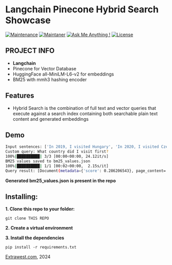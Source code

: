 #  Langchain Pinecone Hybrid Search Showcase 
[![Maintenance](https://img.shields.io/badge/Maintained%3F-yes-green.svg)]()
[![Maintaner](https://img.shields.io/static/v1?label=Andriy%20Gulak&message=Maintainer&color=red)](mailto:andriy.gulak@extrawest.com)
[![Ask Me Anything !](https://img.shields.io/badge/Ask%20me-anything-1abc9c.svg)](https://github.com/extrawest/pinecone_hybrid_search/issues)
[![License](https://img.shields.io/badge/License-Apache_2.0-blue.svg)](https://opensource.org/licenses/Apache-2.0)

## PROJECT INFO
- **Langchain**
- Pinecone for Vector Database
- HuggingFace all-MiniLM-L6-v2 for embeddings
- BM25 with mmh3 hashing encoder

## Features
- Hybrid Search is the combination of full text and vector queries that execute against a search index containing both searchable plain text content and generated embeddings

## Demo
```bash
Input sentences: ['In 2019, I visited Hungary', 'In 2020, I visited Czech Republic', 'In 2021, I visited Georgia']
Custom query: What country did I visit first?
100%|██████████| 3/3 [00:00<00:00, 24.12it/s]
BM25 values saved to bm25_values.json
100%|██████████| 1/1 [00:02<00:00,  2.15s/it]
Query result: [Document(metadata={'score': 0.286206543}, page_content='In 2019, I visited Hungary'), Document(metadata={'score': 0.255560637}, page_content='In 2020, I visited Czech Republic'), Document(metadata={'score': 0.225382119}, page_content='In 2021, I visited Georgia')]
```
**Generated bm25_values.json is present in the repo**

## Installing:
**1. Clone this repo to your folder:**

```
git clone THIS REPO
```

**2. Create a virtual environment**

**3. Install the dependencies**

```
pip install -r requirements.txt
``` 

[Extrawest.com](https://www.extrawest.com), 2024



